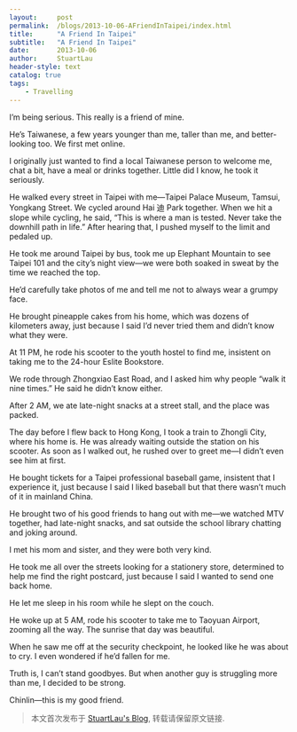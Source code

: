 ```yaml
---
layout:     post
permalink:  /blogs/2013-10-06-AFriendInTaipei/index.html
title:      "A Friend In Taipei"
subtitle:   "A Friend In Taipei"
date:       2013-10-06
author:     StuartLau
header-style: text
catalog: true
tags:
    - Travelling
---
```

I’m being serious. This really is a friend of mine.

He’s Taiwanese, a few years younger than me, taller than me, and better-looking too. We first met online.

I originally just wanted to find a local Taiwanese person to welcome me, chat a bit, have a meal or drinks together. Little did I know, he took it seriously.

He walked every street in Taipei with me—Taipei Palace Museum, Tamsui, Yongkang Street. We cycled around Hai 迪 Park together. When we hit a slope while cycling, he said, “This is where a man is tested. Never take the downhill path in life.” After hearing that, I pushed myself to the limit and pedaled up.

He took me around Taipei by bus, took me up Elephant Mountain to see Taipei 101 and the city’s night view—we were both soaked in sweat by the time we reached the top.

He’d carefully take photos of me and tell me not to always wear a grumpy face.

He brought pineapple cakes from his home, which was dozens of kilometers away, just because I said I’d never tried them and didn’t know what they were.

At 11 PM, he rode his scooter to the youth hostel to find me, insistent on taking me to the 24-hour Eslite Bookstore.

We rode through Zhongxiao East Road, and I asked him why people “walk it nine times.” He said he didn’t know either.

After 2 AM, we ate late-night snacks at a street stall, and the place was packed.

The day before I flew back to Hong Kong, I took a train to Zhongli City, where his home is. He was already waiting outside the station on his scooter. As soon as I walked out, he rushed over to greet me—I didn’t even see him at first.

He bought tickets for a Taipei professional baseball game, insistent that I experience it, just because I said I liked baseball but that there wasn’t much of it in mainland China.

He brought two of his good friends to hang out with me—we watched MTV together, had late-night snacks, and sat outside the school library chatting and joking around.

I met his mom and sister, and they were both very kind.

He took me all over the streets looking for a stationery store, determined to help me find the right postcard, just because I said I wanted to send one back home.

He let me sleep in his room while he slept on the couch.

He woke up at 5 AM, rode his scooter to take me to Taoyuan Airport, zooming all the way. The sunrise that day was beautiful.

When he saw me off at the security checkpoint, he looked like he was about to cry. I even wondered if he’d fallen for me.

Truth is, I can’t stand goodbyes. But when another guy is struggling more than me, I decided to be strong.

Chinlin—this is my good friend.


> 本文首次发布于 [StuartLau's Blog](https://stuartlau.github.io), 转载请保留原文链接.
